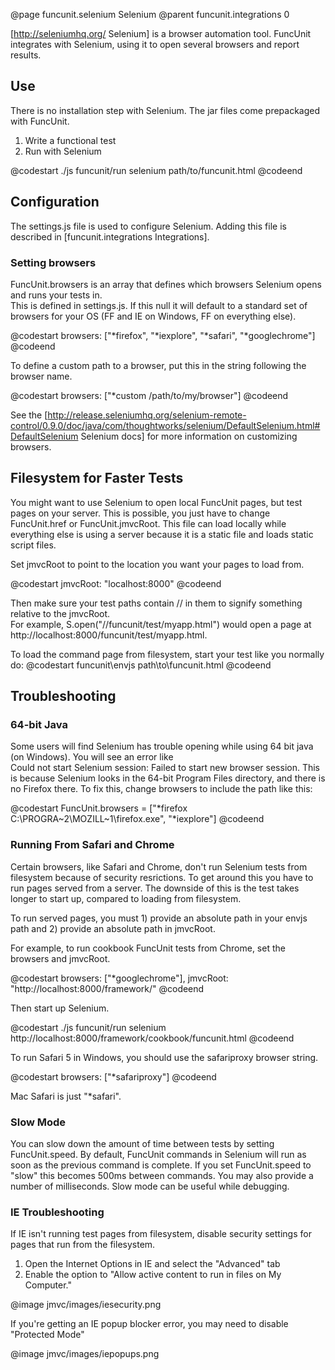 @page funcunit.selenium Selenium
@parent funcunit.integrations 0

[http://seleniumhq.org/ Selenium] is a browser automation tool. FuncUnit integrates with Selenium, 
using it to open several browsers and report results.

## Use

There is no installation step with Selenium. The jar files come prepackaged with FuncUnit.

1. Write a functional test
1. Run with Selenium

@codestart
./js funcunit/run selenium path/to/funcunit.html
@codeend

## Configuration

The settings.js file is used to configure Selenium. Adding this file is described in [funcunit.integrations Integrations].

### Setting browsers

FuncUnit.browsers is an array that defines which browsers Selenium opens and runs your tests in.  
This is defined in settings.js.  If this null it will default to a standard set of browsers for your OS 
(FF and IE on Windows, FF on everything else).

@codestart
browsers: ["*firefox", "*iexplore", "*safari", "*googlechrome"]
@codeend

To define a custom path to a browser, put this in the string following the browser name.

@codestart
browsers: ["*custom /path/to/my/browser"]
@codeend

See the [http://release.seleniumhq.org/selenium-remote-control/0.9.0/doc/java/com/thoughtworks/selenium/DefaultSelenium.html#DefaultSelenium Selenium docs] 
for more information on customizing browsers.

## Filesystem for Faster Tests

You might want to use Selenium to open local FuncUnit pages, but test pages on your server.  This is possible, you 
just have to change FuncUnit.href or FuncUnit.jmvcRoot.  This file can load locally while everything else is 
using a server because it is a static file and loads static script files.

Set jmvcRoot to point to the location you want your pages to load from.

@codestart
jmvcRoot: "localhost:8000"
@codeend

Then make sure your test paths contain // in them to signify something relative to the jmvcRoot.  
For example, S.open("//funcunit/test/myapp.html") would open a page at 
http://localhost:8000/funcunit/test/myapp.html.

To load the command page from filesystem, start your test like you normally do:
@codestart
funcunit\envjs path\to\funcunit.html
@codeend

## Troubleshooting

### 64-bit Java

Some users will find Selenium has trouble opening while using 64 bit java (on Windows).  You will see an error like  
Could not start Selenium session: Failed to start new browser session.  This is because Selenium 
looks in the 64-bit Program Files directory, and there is no Firefox there.  To fix this, change 
browsers to include the path like this:

@codestart
FuncUnit.browsers = ["*firefox C:\\PROGRA~2\\MOZILL~1\\firefox.exe", "*iexplore"]
@codeend

### Running From Safari and Chrome

Certain browsers, like Safari and Chrome, don't run Selenium tests from filesystem because 
of security resrictions.  To get around this you have to run pages served from a server.  The 
downside of this is the test takes longer to start up, compared to loading from filesystem.
  
To run served pages, you must 1) provide an absolute path in your envjs path and 2) provide an absolute path 
in jmvcRoot.

For example, to run cookbook FuncUnit tests from Chrome, set the browsers and jmvcRoot.

@codestart
browsers: ["*googlechrome"],
jmvcRoot: "http://localhost:8000/framework/"
@codeend

Then start up Selenium.

@codestart
./js funcunit/run selenium http://localhost:8000/framework/cookbook/funcunit.html
@codeend

To run Safari 5 in Windows, you should use the safariproxy browser string.

@codestart
browsers: ["*safariproxy"]
@codeend

Mac Safari is just "*safari".

### Slow Mode
You can slow down the amount of time between tests by setting FuncUnit.speed.  By default, FuncUnit commands 
in Selenium will run as soon as the previous command is complete.  If you set FuncUnit.speed to "slow" this 
becomes 500ms between commands.  You may also provide a number of milliseconds.  Slow mode can be useful while debugging.


### IE Troubleshooting

If IE isn't running test pages from filesystem, disable security settings for pages that run from the filesystem. 

1. Open the Internet Options in IE and select the "Advanced" tab
1. Enable the option to "Allow active content to run in files on My Computer."

@image jmvc/images/iesecurity.png


If you're getting an IE popup blocker error, you may need to disable "Protected Mode"

@image jmvc/images/iepopups.png
